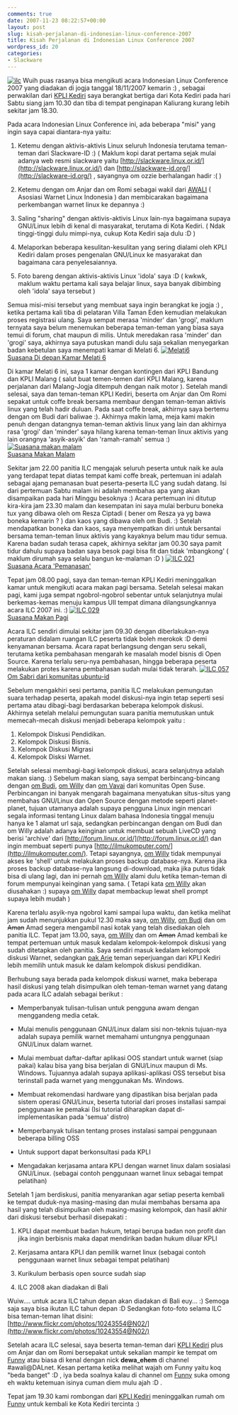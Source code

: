 ```yaml
---
comments: true
date: 2007-11-23 08:22:57+00:00
layout: post
slug: kisah-perjalanan-di-indonesian-linux-conference-2007
title: Kisah Perjalanan di Indonesian Linux Conference 2007
wordpress_id: 20
categories:
- Slackware
---
```


[![ilc](http://farm3.static.flickr.com/2056/1828642156_f12c7692f9_o.png)](http://jogja.linux.or.id/ilc2007)
Wuih puas rasanya bisa mengikuti acara Indonesian Linux Conference 2007 yang diadakan di jogja tanggal 18/11/2007 kemarin :) , sebagai perwakilan dari [KPLI Kediri](http://kediri.linux.or.id/) saya berangkat bertiga dari Kota Kediri pada hari Sabtu siang jam 10.30 dan tiba di tempat penginapan Kaliurang kurang lebih sekitar jam 18.30.

Pada acara Indonesian Linux Conference ini, ada beberapa "misi" yang ingin saya capai diantara-nya yaitu:




  1. Ketemu dengan aktivis-aktivis Linux seluruh Indonesia terutama teman-teman dari Slackware-ID :) ( Maklum kopi darat pertama sejak mulai adanya web resmi slackware yaitu [http://slackware.linux.or.id/](http://slackware.linux.or.id/) dan [http://slackware-id.org/](http://slackware-id.org/) , sayangnya om ozzie berhalangan hadir :( )



  2. Ketemu dengan om Anjar dan om Romi sebagai wakil dari [AWALI](http://awali.org/) ( Asosiasi Warnet Linux Indonesia ) dan membicarakan bagaimana perkembangan warnet linux ke depannya :)



  3. Saling "sharing" dengan aktivis-aktivis Linux lain-nya bagaimana supaya GNU/Linux lebih di kenal di masyarakat, terutama di Kota Kediri. ( Ndak tinggi-tinggi dulu mimpi-nya, cukup Kota Kediri saja dulu :D )



  4. Melaporkan beberapa kesulitan-kesulitan yang sering dialami oleh KPLI Kediri dalam proses pengenalan GNU/Linux ke masyarakat dan bagaimana cara penyelesaiannya.



  5. Foto bareng dengan aktivis-aktivis Linux 'idola' saya :D ( kwkwk, maklum waktu pertama kali saya belajar linux, saya banyak dibimbing oleh 'idola' saya tersebut )



<!-- more -->
Semua misi-misi tersebut yang membuat saya ingin berangkat ke jogja :) , ketika pertama kali tiba di pelataran Villa Taman Eden kemudian melakukan proses registrasi ulang. Saya sempat merasa 'minder' dan 'grogi', maklum ternyata saya belum menemukan beberapa teman-teman yang biasa saya temui di forum, chat maupun di milis. Untuk meredakan rasa 'minder' dan 'grogi' saya, akhirnya saya putuskan mandi dulu saja sekalian menyegarkan badan kebetulan saya menempati kamar di Melati 6.
[![Melati6](http://farm3.static.flickr.com/2117/2056161895_903e5390bd_o.png)  
Suasana Di depan Kamar Melati 6](http://www.flickr.com/photos/10243554@N02/2056161895/)

Di kamar Melati 6 ini, saya 1 kamar dengan kontingen dari KPLI Bandung dan KPLI Malang ( salut buat temen-temen dari KPLI Malang, karena perjalanan dari Malang-Jogja ditempuh dengan naik motor ). Setelah mandi selesai, saya dan teman-teman KPLI Kediri, beserta om Anjar dan Om Romi sepakat untuk coffe break bersama membaur dengan teman-teman aktivis linux yang telah hadir duluan. Pada saat coffe break, akhirnya saya bertemu dengan om Budi dari baliwae :). Akhirnya makin lama, meja kami makin penuh dengan datangnya teman-teman aktivis linux yang lain dan akhirnya rasa 'grogi' dan 'minder' saya hilang karena teman-teman linux aktivis yang lain orangnya 'asyik-asyik' dan 'ramah-ramah' semua :)
[![Suasana makan malam](http://farm3.static.flickr.com/2195/2056161901_7473be4177_o.png)  
Suasana Makan Malam](http://www.flickr.com/photos/10243554@N02/2056161901/)

Sekitar jam 22.00 panitia ILC mengajak seluruh peserta untuk naik ke aula yang terdapat tepat diatas tempat kami coffe break, pertemuan ini adalah sebagai ajang pemanasan buat peserta-peserta ILC yang sudah datang. Isi dari pertemuan Sabtu malam ini adalah membahas apa yang akan disampaikan pada hari Minggu besoknya :) Acara pertemuan ini ditutup kira-kira jam 23.30 malam dan kesempatan ini saya mulai berburu boneka tux yang dibawa oleh om Resza Ciptadi ( bener om Resza ya yg bawa boneka kemarin ? ) dan kaos yang dibawa oleh om Budi. :) Setelah mendapatkan boneka dan kaos, saya menyempatkan diri untuk bersantai bersama teman-teman linux aktivis yang kayaknya belum mau tidur semua. Karena badan sudah terasa capek, akhirnya sekitar jam 00.30 saya pamit tidur dahulu supaya badan saya besok pagi bisa fit dan tidak 'mbangkong' ( maklum dirumah saya selalu bangun ke-malaman :D )
[![ILC 021](http://farm3.static.flickr.com/2216/2050361812_40a510d7ac_m.jpg)  
Suasana Acara 'Pemanasan'](http://www.flickr.com/photos/10243554@N02/2050361812/)

Tepat jam 08.00 pagi, saya dan teman-teman KPLI Kediri meninggalkan kamar untuk mengikuti acara makan pagi bersama. Setelah selesai makan pagi, kami juga sempat ngobrol-ngobrol sebentar untuk selanjutnya mulai berkemas-kemas menuju kampus UII tempat dimana dilangsungkannya acara ILC 2007 ini. :)
[![ILC 029](http://farm3.static.flickr.com/2104/2050361818_7b67ffe2a0_m.jpg)  
Suasana Makan Pagi](http://www.flickr.com/photos/10243554@N02/2050361818/)

Acara ILC sendiri dimulai sekitar jam 09.30 dengan diberlakukan-nya peraturan didalam ruangan ILC peserta tidak boleh merokok :D demi kenyamanan bersama. Acara rapat berlangsung dengan seru sekali, terutama ketika pembahasan mengarah ke masalah model bisnis di Open Source. Karena terlalu seru-nya pembahasan, hingga beberapa peserta melakukan protes karena pembahasan sudah mulai tidak terarah.
[![ILC 057](http://farm3.static.flickr.com/2256/2049625677_fa7a3d9a8a_m.jpg)  
Om Sabri dari komunitas ubuntu-id](http://www.flickr.com/photos/10243554@N02/2049625677/)

Sebelum mengakhiri sesi pertama, panitia ILC melakukan pemungutan suara terhadap peserta, apakah model diskusi-nya ingin tetap seperti sesi pertama atau dibagi-bagi berdasarkan beberapa kelompok diskusi. Akhirnya setelah melalui pemungutan suara panitia memutuskan untuk memecah-mecah diskusi menjadi beberapa kelompok yaitu :
1. Kelompok Diskusi Pendidikan.
2. Kelompok Diskusi Bisnis.
3. Kelompok Diskusi Migrasi
4. Kelompok Disksi Warnet.

Setelah selesai membagi-bagi kelompok diskusi, acara selanjutnya adalah makan siang. :) Sebelum makan siang, saya sempat berbincang-bincang dengan [om Budi](http://baliwae.com/), [om Willy](http://willysr.blogspot.com/) dan [om Vavai](http://blog.vavai.com/) dari komunitas Open Suse. Perbincangan ini banyak mengarah bagaimana menyatukan situs-situs yang membahas GNU/Linux dan Open Source dengan metode seperti planet-planet, tujuan utamanya adalah supaya pengguna Linux ingin mencari segala informasi tentang Linux dalam bahasa Indonesia tinggal menuju hanya ke 1 alamat url saja, sedangkan perbincangan dengan om Budi dan om Willy adalah adanya keinginan untuk membuat sebuah LiveCD yang berisi 'archive' dari [http://forum.linux.or.id/](http://forum.linux.or.id/) dan ingin membuat seperti punya [http://ilmukomputer.com/](http://ilmukomputer.com/). Tetapi sayangnya, [om Willy](http://willysr.blogspot.com/) tidak mempunyai akses ke 'shell' untuk melakukan proses backup database-nya. Karena jika proses backup database-nya langsung di-download, maka jika putus tidak bisa di ulang lagi, dan ini pernah [om Willy](http://willysr.blogspot.com/) alami dulu ketika teman-teman di forum mempunyai keinginan yang sama. ( Tetapi kata [om Willy](http://willysr.blogspot.com/) akan diusahakan :) supaya [om Willy](http://willysr.blogspot.com/) dapat membackup lewat shell prompt supaya lebih mudah )

Karena terlalu asyik-nya ngobrol kami sampai lupa waktu, dan ketika melihat jam sudah menunjukkan pukul 12.30 maka saya, [om Willy](http://willysr.blogspot.com/), [om Budi](http://baliwae.com/) dan om <strike>Aman</strike> Amad segera mengambil nasi kotak yang telah disediakan oleh panitia ILC. Tepat jam 13.00, saya, [om Willy](http://willysr.blogspot.com/) dan om <strike>Aman</strike> Amad kembali ke tempat pertemuan untuk masuk kedalam kelompok-kelompok diskusi yang sudah ditetapkan oleh panitia. Saya sendiri masuk kedalam kelompok diskusi Warnet, sedangkan [pak Arie](http://pak-arie.blogspot.com/) teman seperjuangan dari KPLI Kediri lebih memilih untuk masuk ke dalam kelompok diskusi pendidikan.

Berhubung saya berada pada kelompok diskusi warnet, maka beberapa hasil diskusi yang telah disimpulkan oleh teman-teman warnet yang datang pada acara ILC adalah sebagai berikut :




  * Memperbanyak tulisan-tulisan untuk pengguna awam dengan menggandeng media cetak. 


  * Mulai menulis penggunaan GNU/Linux dalam sisi non-teknis tujuan-nya adalah supaya pemilik warnet memahami untungnya penggunaan GNU/Linux dalam warnet.


  * Mulai membuat daftar-daftar aplikasi OOS standart untuk warnet (siap pakai) kalau bisa yang bisa berjalan di GNU/Linux maupun di Ms. Windows. Tujuannya adalah supaya aplikasi-aplikasi OSS tersebut bisa terinstall pada warnet yang menggunakan Ms. Windows.


  * Membuat rekomendasi hardware yang dipastikan bisa berjalan pada sistem operasi GNU/Linux, beserta tutorial dari proses installasi sampai penggunaan ke pemakai (Isi tutorial diharapkan dapat di-implementasikan pada 'semua' distro)


  * Memperbanyak tulisan tentang proses instalasi sampai penggunaan beberapa billing OSS


  * Untuk support dapat berkonsultasi pada KPLI


  * Mengadakan kerjasama antara KPLI dengan warnet linux dalam sosialasi GNU/Linux. (sebagai contoh penggunaan warnet linux sebagai tempat pelatihan)



Setelah 1 jam berdiskusi, panitia menyarankan agar setiap peserta kembali ke tempat duduk-nya masing-masing dan mulai membahas bersama apa hasil yang telah disimpulkan oleh masing-masing kelompok, dan hasil akhir dari diskusi tersebut berhasil disepakati :


  1. KPLI dapat membuat badan hukum, tetapi berupa badan non profit dan jika ingin berbisnis maka dapat mendirikan badan hukum diluar KPLI


  2. Kerjasama antara KPLI dan pemilik warnet linux (sebagai contoh penggunaan warnet linux sebagai tempat pelatihan)


  3. Kurikulum berbasis open source sudah siap


  4. ILC 2008 akan diadakan di Bali



Wuiw.... untuk acara ILC tahun depan akan diadakan di Bali euy... :) Semoga saja saya bisa ikutan ILC tahun depan :D Sedangkan foto-foto selama ILC bisa teman-teman lihat disini:
[http://www.flickr.com/photos/10243554@N02/](http://www.flickr.com/photos/10243554@N02/)

Setelah acara ILC selesai, saya beserta teman-teman dari [KPLI Kediri](http://kediri.linux.or.id/) plus om Anjar dan om Romi bersepakat untuk sekalian mampir ke tempat om [Funny](http://ffaradyc.blogsome.com/)  atau biasa di kenal dengan nick **dewa_ehem** di channel #awali@DALnet. Kesan pertama ketika melihat wajah om Funny yaitu koq "beda banget" :D , iya beda soalnya kalau di channel om [Funny](http://ffaradyc.blogsome.com/) suka omong eh waktu ketemuan isinya cuman diem mulu ajah :D .

Tepat jam 19.30 kami rombongan dari [KPLI Kediri](http://kediri.linux.or.id/) meninggalkan rumah  om [Funny](http://ffaradyc.blogsome.com/) untuk kembali ke Kota Kediri tercinta :)
